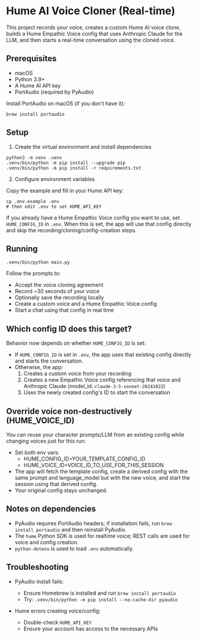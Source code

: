 # Hume AI Voice Cloner (Real-time)

This project records your voice, creates a custom Hume AI voice clone, builds a Hume Empathic Voice config that uses Anthropic Claude for the LLM, and then starts a real-time conversation using the cloned voice.

## Prerequisites
- macOS
- Python 3.9+
- A Hume AI API key
- PortAudio (required by PyAudio)

Install PortAudio on macOS (if you don't have it):

```
brew install portaudio
```

## Setup

1) Create the virtual environment and install dependencies

```
python3 -m venv .venv
.venv/bin/python -m pip install --upgrade pip
.venv/bin/python -m pip install -r requirements.txt
```

2) Configure environment variables

Copy the example and fill in your Hume API key:

```
cp .env.example .env
# then edit .env to set HUME_API_KEY
```

If you already have a Hume Empathic Voice config you want to use, set `HUME_CONFIG_ID` in `.env`. When this is set, the app will use that config directly and skip the recording/cloning/config-creation steps.

## Running

```
.venv/bin/python main.py
```

Follow the prompts to:
- Accept the voice cloning agreement
- Record ~30 seconds of your voice
- Optionally save the recording locally
- Create a custom voice and a Hume Empathic Voice config
- Start a chat using that config in real time

## Which config ID does this target?

Behavior now depends on whether `HUME_CONFIG_ID` is set:
- If `HUME_CONFIG_ID` is set in `.env`, the app uses that existing config directly and starts the conversation.
- Otherwise, the app:
  1. Creates a custom voice from your recording
  2. Creates a new Empathic Voice config referencing that voice and Anthropic Claude (model_id: `claude-3-5-sonnet-20241022`)
  3. Uses the newly created config's ID to start the conversation

## Override voice non-destructively (HUME_VOICE_ID)

You can reuse your character prompts/LLM from an existing config while changing voices just for this run:

- Set both env vars:
  - HUME_CONFIG_ID=YOUR_TEMPLATE_CONFIG_ID
  - HUME_VOICE_ID=VOICE_ID_TO_USE_FOR_THIS_SESSION
- The app will fetch the template config, create a derived config with the same prompt and language_model but with the new voice, and start the session using that derived config.
- Your original config stays unchanged.

## Notes on dependencies

- PyAudio requires PortAudio headers; if installation fails, run `brew install portaudio` and then reinstall PyAudio.
- The `hume` Python SDK is used for realtime voice; REST calls are used for voice and config creation.
- `python-dotenv` is used to load `.env` automatically.

## Troubleshooting

- PyAudio install fails:
  - Ensure Homebrew is installed and run `brew install portaudio`
  - Try: `.venv/bin/python -m pip install --no-cache-dir pyaudio`

- Hume errors creating voice/config:
  - Double-check `HUME_API_KEY`
  - Ensure your account has access to the necessary APIs

